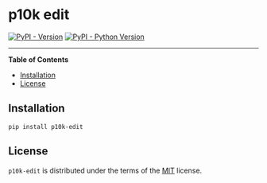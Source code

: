 # p10k edit

[![PyPI - Version](https://img.shields.io/pypi/v/p10k-edit.svg)](https://pypi.org/project/p10k-edit)
[![PyPI - Python Version](https://img.shields.io/pypi/pyversions/p10k-edit.svg)](https://pypi.org/project/p10k-edit)

-----

**Table of Contents**

- [Installation](#installation)
- [License](#license)

## Installation

```console
pip install p10k-edit
```

## License

`p10k-edit` is distributed under the terms of the [MIT](https://spdx.org/licenses/MIT.html) license.
